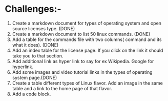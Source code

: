 
# Challenges:-
1) Create a markdown document for types of operating system and open source licenses type. (DONE)
2) Create a markdown document to list 50 linux commands. (DONE)
3) Add a table for the commands file with two columns( command and its what it does). (DONE)
4) Add an index table for the license page. If you click on the link it should take you to that section. 
5) Add additional link as hyper link to say for ex Wikipedia. Google for hyperlink.
6) Add some images and video tutorial links in the types of operating system page.(DONE)
7) Create a table different types of Linux flavor. Add an image in the same table and a link to the home page of that flavor.
8) Add a code block.
